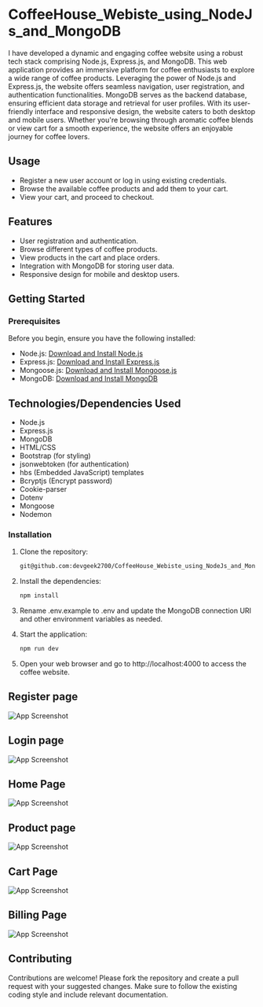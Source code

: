 # CoffeeHouse_Webiste_using_NodeJs_and_MongoDB


I have developed a dynamic and engaging coffee website using a robust tech stack comprising Node.js, Express.js, and MongoDB. This web application provides an immersive platform for coffee enthusiasts to explore a wide range of coffee products. Leveraging the power of Node.js and Express.js, the website offers seamless navigation, user registration, and authentication functionalities. MongoDB serves as the backend database, ensuring efficient data storage and retrieval for user profiles. With its user-friendly interface and responsive design, the website caters to both desktop and mobile users. Whether you're browsing through aromatic coffee blends or view cart for a smooth experience, the website offers an enjoyable journey for coffee lovers. 

## Usage

- Register a new user account or log in using existing credentials.
- Browse the available coffee products and add them to your cart.
- View your cart, and proceed to checkout.

## Features

- User registration and authentication.
- Browse different types of coffee products.
- View products in the cart and place orders.
- Integration with MongoDB for storing user data.
- Responsive design for mobile and desktop users.

## Getting Started

### Prerequisites

Before you begin, ensure you have the following installed:

- Node.js: [Download and Install Node.js](https://nodejs.org/)
- Express.js: [Download and Install Express.js](https://www.npmjs.com/package/express)
- Mongoose.js: [Download and Install Mongoose.js](https://www.npmjs.com/package/mongoose)
- MongoDB: [Download and Install MongoDB](https://www.mongodb.com/try/download/community)

## Technologies/Dependencies Used
- Node.js
- Express.js
- MongoDB
- HTML/CSS
- Bootstrap (for styling)
- jsonwebtoken (for authentication)
- hbs (Embedded JavaScript) templates
- Bcryptjs (Encrypt password)
- Cookie-parser
- Dotenv
- Mongoose
- Nodemon

### Installation

1. Clone the repository:

   ```bash
   git@github.com:devgeek2700/CoffeeHouse_Webiste_using_NodeJs_and_MongoDB.git
   
2. Install the dependencies:
    ```bash
   npm install

3. Rename .env.example to .env and update the MongoDB connection URI and other environment variables as needed.
4. Start the application:
      ```bash
   npm run dev

5. Open your web browser and go to http://localhost:4000 to access the coffee website.


## Register page

![App Screenshot](https://github.com/devgeek2700/CoffeeHouse_Webiste_using_NodeJs_and_MongoDB/blob/master/public/Output/register.png?raw=true)

## Login page

![App Screenshot](https://github.com/devgeek2700/CoffeeHouse_Webiste_using_NodeJs_and_MongoDB/blob/master/public/Output/login.png?raw=true)
 
## Home Page

![App Screenshot](https://github.com/devgeek2700/CoffeeHouse_Webiste_using_NodeJs_and_MongoDB/blob/master/public/Output/home.png?raw=true)

## Product page

![App Screenshot](https://github.com/devgeek2700/CoffeeHouse_Webiste_using_NodeJs_and_MongoDB/blob/master/public/Output/product.png?raw=true)

## Cart Page

![App Screenshot](https://github.com/devgeek2700/CoffeeHouse_Webiste_using_NodeJs_and_MongoDB/blob/master/public/Output/cart.png?raw=true)

## Billing Page

![App Screenshot](https://github.com/devgeek2700/CoffeeHouse_Webiste_using_NodeJs_and_MongoDB/blob/master/public/Output/bill.png?raw=true)


## Contributing
Contributions are welcome! Please fork the repository and create a pull request with your suggested changes. Make sure to follow the existing coding style and include relevant documentation.
